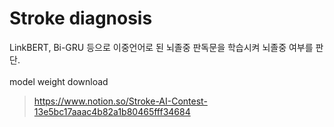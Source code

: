 # Stroke diagnosis
LinkBERT, Bi-GRU 등으로 이중언어로 된 뇌졸중 판독문을 학습시켜 뇌졸중 여부를 판단.   
<br/>
model weight download
> https://www.notion.so/Stroke-AI-Contest-13e5bc17aaac4b82a1b80465fff34684
